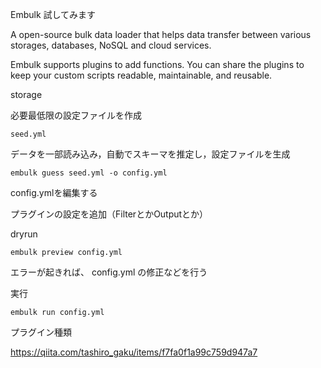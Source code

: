 Embulk 試してみます



 A open-source bulk data loader that helps data transfer between various storages, databases, NoSQL and cloud services.

Embulk supports plugins to add functions. You can share the plugins to keep your custom scripts readable, maintainable, and reusable.

storage



必要最低限の設定ファイルを作成

```
seed.yml
```

データを一部読み込み，自動でスキーマを推定し，設定ファイルを生成

```
embulk guess seed.yml -o config.yml
```

config.ymlを編集する

プラグインの設定を追加（FilterとかOutputとか）


dryrun

```
embulk preview config.yml
```

エラーが起きれば、 config.yml の修正などを行う

実行

```
embulk run config.yml
```

プラグイン種類






https://qiita.com/tashiro_gaku/items/f7fa0f1a99c759d947a7
